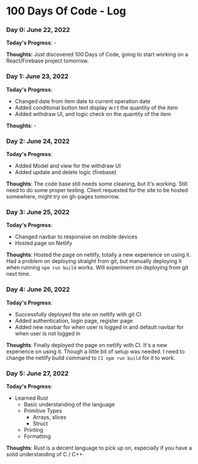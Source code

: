 # 100 Days Of Code - Log

### Day 0: June 22, 2022

**Today's Progress**: -

**Thoughts:** Just discovered 100 Days of Code, going to start working on a React/Firebase project tomorrow. 

### Day 1: June 23, 2022
**Today's Progress**: 
- Changed date from item date to current operation date
- Added conditional button text display w.r.t the quantity of the item
- Added withdraw UI, and logic check on the quantity of the item

**Thoughts**: -

### Day 2: June 24, 2022
**Today's Progress**: 
- Added Model and view for the withdraw UI
- Added update and delete logic (firebase) 

**Thoughts**: The code base still needs some cleaning, but it's working. Still need to do some proper testing. Client requested for the site to be hosted somewhere, might try on gh-pages tomorrow. 

### Day 3: June 25, 2022
**Today's Progress**: 
- Changed navbar to responsive on mobile devices
- Hosted page on Netlify

**Thoughts**: Hosted the page on netlify, totally a new experience on using it. Had a problem on deploying straight from git, but manually deploying it when running `npm run build` works. Will experiment on deploying from git next time. 

### Day 4: June 26, 2022
**Today's Progress**: 
- Successfully deployed the site on netlify with git CI
- Added authentication, login page, register page
- Added new navbar for when user is logged in and default navbar for when user is not logged in

**Thoughts**: Finally deployed the page on netlify with CI. It's a new experience on using it. Though a little bit of setup was needed. I need to change the netlify build command to `CI npm run build` for it to work. 

### Day 5: June 27, 2022
**Today's Progress**:
- Learned Rust
  - Basic understanding of the language
  - Primitive Types
    - Arrays, slices
    - Struct
  - Printing
  - Formatting

**Thoughts**: Rust is a decent language to pick up on, especially if you have a solid understanding of C / C++. 